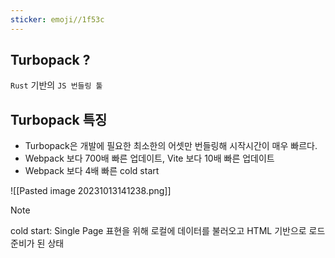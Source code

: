```yaml
---
sticker: emoji//1f53c
---
```

## Turbopack ?

`Rust` 기반의 `JS 번들링 툴`

## Turbopack 특징

- Turbopack은 개발에 필요한 최소한의 어셋만 번들링해 시작시간이 매우 빠르다.
- Webpack 보다 700배 빠른 업데이트, Vite 보다 10배 빠른 업데이트
- Webpack 보다 4배 빠른 cold start

![[Pasted image 20231013141238.png]]

> [!NOTE]
> cold start: Single Page 표현을 위해 로컬에 데이터를 불러오고 HTML 기반으로 로드준비가 된 상태